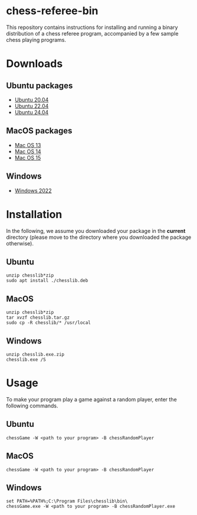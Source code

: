 # chess-referee-bin

This repository contains instructions for installing and running a binary distribution of a chess referee program, accompanied by a few sample chess playing programs.

# Downloads

## Ubuntu packages
 - [Ubuntu 20.04](https://github.com/julien-tierny/chess-referee-bin/raw/refs/heads/main/packages/ubuntu/chesslib-ubuntu-20.04.deb.zip)
 - [Ubuntu 22.04](https://github.com/julien-tierny/chess-referee-bin/raw/refs/heads/main/packages/ubuntu/chesslib-ubuntu-22.04.deb.zip)
 - [Ubuntu 24.04](https://github.com/julien-tierny/chess-referee-bin/raw/refs/heads/main/packages/ubuntu/chesslib-ubuntu-24.04.deb.zip)

## MacOS packages
 - [Mac OS 13](https://github.com/julien-tierny/chess-referee-bin/raw/refs/heads/main/packages/macos/chesslib-macos-13.tar.gz.zip)
 - [Mac OS 14](https://github.com/julien-tierny/chess-referee-bin/raw/refs/heads/main/packages/macos/chesslib-macos-14.tar.gz.zip)
 - [Mac OS 15](https://github.com/julien-tierny/chess-referee-bin/raw/refs/heads/main/packages/macos/chesslib-macos-15.tar.gz.zip)

## Windows
 - [Windows 2022](https://github.com/julien-tierny/chess-referee-bin/raw/refs/heads/main/packages/windows/chesslib.exe.zip)

# Installation

In the following, we assume you downloaded your package in the **current** directory (please move to the directory where you downloaded the package otherwise).

## Ubuntu 
```
unzip chesslib*zip
sudo apt install ./chesslib.deb
```

## MacOS
```
unzip chesslib*zip
tar xvzf chesslib.tar.gz
sudo cp -R chesslib/* /usr/local
```

## Windows
```
unzip chesslib.exe.zip
chesslib.exe /S
```

# Usage
To make your program play a game against a random player, enter the following commands.
## Ubuntu
```
chessGame -W <path to your program> -B chessRandomPlayer
```

## MacOS
```
chessGame -W <path to your program> -B chessRandomPlayer
```

## Windows
```
set PATH=%PATH%;C:\Program Files\chesslib\bin\
chessGame.exe -W <path to your program> -B chessRandomPlayer.exe
```
